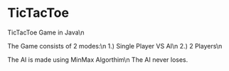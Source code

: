 # TicTacToe
 TicTacToe Game in Java\n
 
 The Game consists of 2 modes:\n
  1.) Single Player VS AI\n
  2.) 2 Players\n
  
 The AI is made using MinMax Algorthim\n
 The AI never loses.
